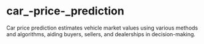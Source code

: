 # car_-price-_prediction
Car price prediction estimates vehicle market values using various methods and algorithms, aiding buyers, sellers, and dealerships in decision-making.
